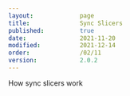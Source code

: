 ```yaml
---
layout:             page
title:              Sync Slicers
published:          true
date:               2021-11-20
modified:           2021-12-14
order:              /02/11
version:            2.0.2
---
```

<todo>How sync slicers work</todo>